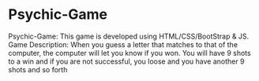 # Psychic-Game
Psychic-Game: This game is developed using HTML/CSS/BootStrap &amp; JS. Game Description: When you guess a letter that matches to that of the computer, the computer will let you know if you won. You will have 9 shots to a win and if you are not successful, you loose and you have another 9 shots and so forth
